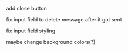 add close button

fix input field to delete message after it got sent

fix input field styling

maybe change background colors(?)